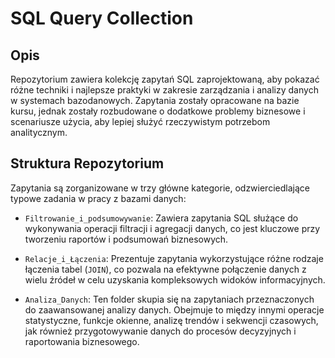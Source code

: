 # SQL Query Collection

## Opis
Repozytorium zawiera kolekcję zapytań SQL zaprojektowaną, aby pokazać różne techniki i najlepsze praktyki w zakresie zarządzania i analizy danych w systemach bazodanowych. Zapytania zostały opracowane na bazie kursu, jednak zostały rozbudowane o dodatkowe problemy biznesowe i scenariusze użycia, aby lepiej służyć rzeczywistym potrzebom analitycznym.

## Struktura Repozytorium
Zapytania są zorganizowane w trzy główne kategorie, odzwierciedlające typowe zadania w pracy z bazami danych:

- `Filtrowanie_i_podsumowywanie`: Zawiera zapytania SQL służące do wykonywania operacji filtracji i agregacji danych, co jest kluczowe przy tworzeniu raportów i podsumowań biznesowych.

- `Relacje_i_Łączenia`: Prezentuje zapytania wykorzystujące różne rodzaje łączenia tabel (`JOIN`), co pozwala na efektywne połączenie danych z wielu źródeł w celu uzyskania kompleksowych widoków informacyjnych.

- `Analiza_Danych`: Ten folder skupia się na zapytaniach przeznaczonych do zaawansowanej analizy danych. Obejmuje to między innymi operacje statystyczne, funkcje okienne, analizę trendów i sekwencji czasowych, jak również przygotowywanie danych do procesów decyzyjnych i raportowania biznesowego.

